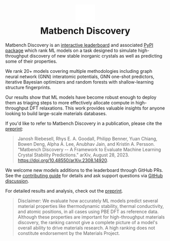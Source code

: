 <slot name="title">
  <h1 align="center">
    <img src="https://github.com/janosh/matbench-discovery/raw/main/site/static/favicon.svg" alt="Logo" width="60px"><br>
    Matbench Discovery
  </h1>
</slot>

<h4 align="center" class="toc-exclude" style="display: none;">

[![arXiv](https://img.shields.io/badge/arXiv-2308.14920-blue?logo=arxiv&logoColor=white)](https://arxiv.org/abs/2308.14920)
[![Tests](https://github.com/janosh/matbench-discovery/actions/workflows/test.yml/badge.svg)](https://github.com/janosh/matbench-discovery/actions/workflows/test.yml)
[![GitHub Pages](https://github.com/janosh/matbench-discovery/actions/workflows/gh-pages.yml/badge.svg)](https://github.com/janosh/matbench-discovery/actions/workflows/gh-pages.yml)
[![Requires Python 3.11+](https://img.shields.io/badge/Python-3.11+-blue.svg?logo=python&logoColor=white)](https://python.org/downloads)
[![PyPI](https://img.shields.io/pypi/v/matbench-discovery?logo=pypi&logoColor=white)](https://pypi.org/project/matbench-discovery?logo=pypi&logoColor=white)

</h4>

Matbench Discovery is an [interactive leaderboard](https://janosh.github.io/matbench-discovery/models) and associated [PyPI package](https://pypi.org/project/matbench-discovery) which rank ML models on a task designed to simulate high-throughput discovery of new stable inorganic crystals as well as predicting some of their properties.

We rank <slot name="model_count">20+</slot> models covering multiple methodologies including graph neural network (GNN) interatomic potentials, GNN one-shot predictors, iterative Bayesian optimizers and random forests with shallow-learning structure fingerprints.

<slot name="best_report" />

Our results show that ML models have become robust enough to deploy them as triaging steps to more effectively allocate compute in high-throughput DFT relaxations. This work provides valuable insights for anyone looking to build large-scale materials databases.

If you'd like to refer to Matbench Discovery in a publication, please cite the [preprint](https://doi.org/10.48550/arXiv.2308.14920):

> Janosh Riebesell, Rhys E. A. Goodall, Philipp Benner, Yuan Chiang, Bowen Deng, Alpha A. Lee, Anubhav Jain, and Kristin A. Persson. "Matbench Discovery -- A Framework to Evaluate Machine Learning Crystal Stability Predictions." arXiv, August 28, 2023. https://doi.org/10.48550/arXiv.2308.14920.

We welcome new models additions to the leaderboard through GitHub PRs. See the [contributing guide](https://janosh.github.io/matbench-discovery/contribute) for details and ask support questions via [GitHub discussion](https://github.com/janosh/matbench-discovery/discussions).

For detailed results and analysis, check out the [preprint](https://arxiv.org/abs/2308.14920).

> Disclaimer: We evaluate how accurately ML models predict several material properties like thermodynamic stability, thermal conductivity, and atomic positions, in all cases using PBE DFT as reference data. Although these properties are important for high-throughput materials discovery, the ranking cannot give a complete picture of a model's overall ability to drive materials research. A high ranking does not constitute endorsement by the Materials Project.
